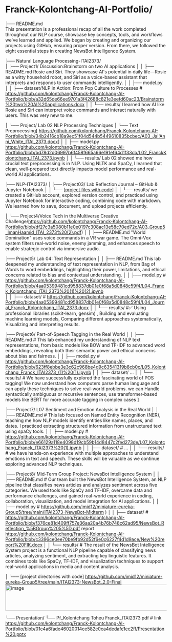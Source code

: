 # Franck-Kolontchang-AI-Portfolio/
├── README.md  
This presentation is a professional recap of all the work completed throughout our NLP course, showcase key concepts, tools, and workflows we've learned and applied. We began by creating and organizing our projects using GitHub, ensuring proper version. From there, we followed the eight essential steps in creating NewsBot Intelligence System. 

├── Natural Language Processing-ITAI2373/      
│   ├── Project1/ Discussion:Brainstorm on two AI applications
│   │   ├── README.md     Rosie and Siri. They showcase AI's potential in daily life—Rosie as a witty household robot, and Siri as a voice-based assistant that interprets and responds to user commands intelligently.
│   │   ├── model.py           
│   │   ├── dataset/NLP in Action: From Pop Culture to Processes # https://github.com/kolontchang/Franck-Kolontchang-AI-Portfolio/blob/a32d65de66ee9701a3f42688c821e3eefd60ac23/Brainstorm%20two%20AI%20applications.docx
│   │   └── results/  I learned how AI like Rosie and Siri can interpret voice commands and interact naturally with users. This was very new to me.

│   └── Project/  Lab 02 NLP Processing Techniques
│       └── Text Preprocessing[ https://github.com/kolontchang/Franck-Kolontchang-AI-Portfolio/blob/34b2416cb18a9ec51f04d544b5449610835bcbec/A03_Jai'Anni_White_ITAI_2373.docx]
│   │   ├── model.py            https://github.com/kolontchang/Franck-Kolontchang-AI-Portfolio/blob/bd78d2d06997b6f458f665a66e191ef64d1f33cb/L02_FranckKolontchang_ITAI_2373.ipynb
│   │   └── results/  Lab 02 showed me how crucial text preprocessing is in NLP. Using NLTK and SpaCy, I learned that clean, well-prepared text directly impacts model performance and real-world AI applications.
                 
├── NLP-ITAI2373/
│   ├── Project03/ Lab Reflection Journal – GitHub & Jupyter Notebook
│   │   └── [[project files with code](https://github.com/kolontchang/Franck-Kolontchang-AI-Portfolio/blob/42df5133677352fa3eae506fab4b14f04cb42b2a/L03a_Franck_Kolontchang_ITAI1378%20(1).docx)]
│   │   └── results/ we created a GitHub account, explored version control, and practiced using Jupyter Notebook for interactive coding, combining code with markdown. We learned how to save, document, and upload projects efficiently.
     
│   └── Project4/Voice Tech in the Multiverse Creative Challenge/https://github.com/kolontchang/Franck-Kolontchang-AI-Portfolio/blob/df27c3a5080b11e0e0197c308ac13e58c70ed72c/A03_Group5_ImanHaamid_ITAI_2373%20(2).pdf)
│   │   ├── README.md  "World Domination" uses voice commands in a VR war game. The Omni-Vox system filters real-world noise, enemy jamming, and enhances speech to enable strategic control via immersive audio.

├── Project5/ Lab 04: Text Representation
│   │   ├── README.md           This lab deepened my understanding of text representation in NLP, from Bag of Words to word embeddings, highlighting their power, limitations, and ethical concerns related to bias and contextual understanding.
│   │   ├── model.py            # https://github.com/kolontchang/Franck-Kolontchang-AI-Portfolio/blob/4aa05399481cd958837db01e0f68a5d0848c59f4/L04_Franck_Kolontchang_ITAI_2373%20(1)%20(2).ipynb      
│   │   ├── dataset/            # https://github.com/kolontchang/Franck-Kolontchang-AI-Portfolio/blob/4aa05399481cd958837db01e0f68a5d0848c59f4/L04_Journal_Franck_Kolontchang_ITAI_2373.docx
│   │   └── results/            #✅ Using professional libraries (scikit-learn, gensim) , Building and evaluating machine learning models, Comparing different approaches systematically, Visualizing and interpreting results.

├── Project6/ Part-of-Speech Tagging in the Real World
│   │   ├── README.md           # This lab enhanced my understanding of NLP text representations, from basic models like BOW and TF-IDF to advanced word embeddings, revealing both their semantic power and ethical concerns about bias and fairness.
│   │   ├── model.py            # https://github.com/kolontchang/Franck-Kolontchang-AI-Portfolio/blob/623ff8ebbe3e3c62c968be4d9c63541319b8cb0c/L05_Kolontchang_Franck_ITAI2373_(1)%20(1).ipynb
│   │   ├── dataset/            ...
│   │   └── results/            # We have successfully explored the fascinating world of POS tagging! We now understand how computers parse human language and can apply these techniques to solve real-world problems. we can Handle syntactically ambiguous or recursive sentences, use transformer-based models like BERT for more accurate tagging in complex cases ]

├── Project7/ L07 Sentiment and Emotion Analysis in the Real World
│   │   ├── README.md           # This lab focused on Named Entity Recognition (NER), teaching me how NLP models identify entities like names, places, and dates. I practiced extracting structured information from unstructured text using spaCy tools.
│   │   ├── model.py            # https://github.com/kolontchang/Franck-Kolontchang-AI-Portfolio/blob/e66129a118e4098d19cb59b14d8447c2fed273de/L07_Kolontchang_Franck_ITAI2373%20(1).ipynb
│   │   ├── dataset/            # ...
│   │   └── results/            # we have hands-on experience with multiple approaches to understand emotions in text and speech. These skills will be valuable as we continue exploring advanced NLP techniques.

├── Project8/ Mid-Term Group Project: NewsBot Intelligence System
│   │   ├── README.md           # Our team built the NewsBot Intelligence System, an NLP pipeline that classifies news articles and analyzes sentiment across five categories. We used tools like SpaCy and TF-IDF, overcame data and performance challenges, and gained real-world experience in coding, collaboration, visualization, and model integration for AI applications.
│   │   ├── model.py            # https://github.com/imid12/miniature-eureka-Group5/tree/main/ITAI2373-NewsBot-Midterm )
│   │   ├── dataset/            # https://github.com/kolontchang/Franck-Kolontchang-AI-Portfolio/blob/f376ce81d409ff757e36aa20a4b76b748c62ad95/NewsBot_Reflection_%5BGroup%205%5D.pdf 
report https://github.com/kolontchang/Franck-Kolontchang-AI-Portfolio/blob/c3396ce0ee70be9fb92d52f6e0c6227f4d1d9ace/New%20report%20FIK.docx
│   │   └── results/            # The result of the NewsBot Intelligence System project is a functional NLP pipeline capable of classifying news articles, analyzing sentiment, and extracting key linguistic features. It combines tools like SpaCy, TF-IDF, and visualization techniques to support real-world applications in media and content analysis.


│   └── [project directories with code] https://github.com/imid12/miniature-eureka-Group5/tree/main/ITAI2373-NewsBot_2.0-Final 
<img width="1550" height="81" alt="image" src="https://github.com/user-attachments/assets/50627925-627b-4b29-8fde-b40f93c058af" />

└── Presentation/
    └── Pf_Kolontchang Toheu Franck_ITAI2373.pdf  # link https://github.com/kolontchang/Franck-Kolontchang-AI-Portfolio/blob/01c4a6fade46020014ce582e0ca4dedafe1ec2ff/Presentation%20.pptx
